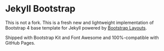 Jekyll Bootstrap
================

This is not a fork. This is a fresh new and lightweight implementation of Bootstrap 4 base template for Jekyll powered by [Bootstrap Layouts](https://github.com/highweb/bootstrap-layouts).

Shipped with Bootstrap Kit and Font Awesome and 100%-compatible with GitHub Pages.
